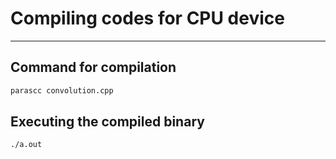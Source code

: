 # Compiling codes for CPU device
---

## Command for compilation
```bash
parascc convolution.cpp 
```
## Executing the compiled binary
```bash
./a.out
```
